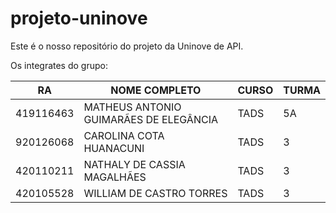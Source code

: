 # projeto-uninove
Este é o nosso repositório do projeto da Uninove de API. 

Os integrates do grupo:

| RA	    |      NOME COMPLETO       	                      | CURSO	|   TURMA    |
|-----------|-------------------------------------------------|---------|------------|
| 419116463	|      MATHEUS ANTONIO GUIMARÃES DE ELEGÂNCIA     | TADS	|   5A       |
| 920126068 |      CAROLINA COTA HUANACUNI                    | TADS    |   3        |
| 420110211 |      NATHALY DE CASSIA MAGALHÃES                | TADS    |   3        |
| 420105528 |      WILLIAM DE CASTRO TORRES                   | TADS    |   3        |
